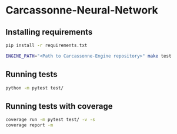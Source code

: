 # Carcassonne-Neural-Network

## Installing requirements

```bash
pip install -r requirements.txt
```

```bash
ENGINE_PATH="<Path to Carcassonne-Engine repository>" make test
```

## Running tests

```bash
python -m pytest test/
```

## Running tests with coverage

```bash
coverage run -m pytest test/ -v -s 
coverage report -m
```
